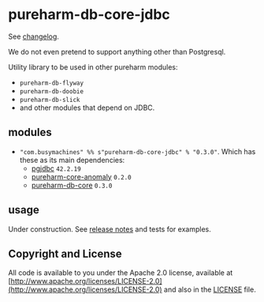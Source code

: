 # pureharm-db-core-jdbc

See [changelog](./CHANGELOG.md).

We do not even pretend to support anything other than Postgresql.

Utility library to be used in other pureharm modules:

- `pureharm-db-flyway`
- `pureharm-db-doobie`
- `pureharm-db-slick`
- and other modules that depend on JDBC.

## modules

- `"com.busymachines" %% s"pureharm-db-core-jdbc" % "0.3.0"`. Which has these as its main dependencies:
  - [pgjdbc](https://github.com/pgjdbc/pgjdbc/releases) `42.2.19`
  - [pureharm-core-anomaly](https://github.com/busymachines/pureharm-core/releases) `0.2.0`
  - [pureharm-db-core](https://github.com/busymachines/pureharm-db-core/releases) `0.3.0`

## usage

Under construction. See [release notes](https://github.com/busymachines/pureharm-db-core-jdbc/releases) and tests for examples.

## Copyright and License

All code is available to you under the Apache 2.0 license, available
at [http://www.apache.org/licenses/LICENSE-2.0](http://www.apache.org/licenses/LICENSE-2.0) and also in
the [LICENSE](./LICENSE) file.
